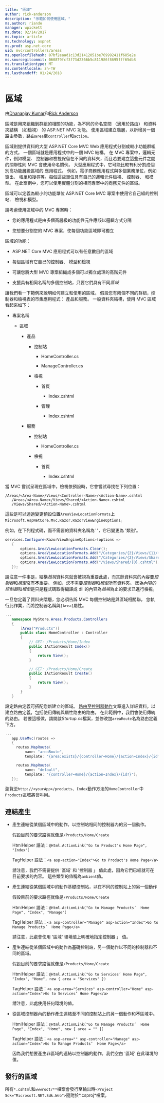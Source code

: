 ```yaml
---
title: "區域"
author: rick-anderson
description: "示範如何使用區域。"
ms.author: riande
manager: wpickett
ms.date: 02/14/2017
ms.topic: article
ms.technology: aspnet
ms.prod: asp.net-core
uid: mvc/controllers/areas
ms.openlocfilehash: 87bf2eaad1c13d21412051be769992411f685e2e
ms.sourcegitcommit: 060879fcf3f73d2366b5c811986f8695fff65db8
ms.translationtype: MT
ms.contentlocale: zh-TW
ms.lasthandoff: 01/24/2018
---
```

# <a name="areas"></a>區域

由[Dhananjay Kumar](https://twitter.com/debug_mode)和[Rick Anderson](https://twitter.com/RickAndMSFT)

區域是用來組織到群組的相關的功能，為不同的命名空間 （適用於路由） 和資料夾結構 （如檢視） 的 ASP.NET MVC 功能。 使用區域建立階層，以新增另一個路由參數，路由`area`至`controller`和`action`。

區域則提供資料的大型 ASP.NET Core MVC Web 應用程式分割成較小功能群組的方式。 一個區域就是應用程式中的一個 MVC 結構。 在 MVC 專案中，邏輯元件，例如模型、 控制器和檢視保留在不同的資料夾，而且若要建立這些元件之間的關聯性則 MVC 會使用命名慣例。 大型應用程式中，它可能比較有利分割成個別高功能層級區域的 應用程式。 例如，電子商務應用程式與多個業務單位，例如簽出、 帳單和搜尋等。每個這些單位具有自己的邏輯元件檢視、 控制器、 和模型。 在此案例中，您可以使用實體分割的相同專案中的商務元件的區域。

區域可以定義為較小的功能單位 ASP.NET Core MVC 專案中使用它自己組的控制站、 檢視和模型。

請考慮使用區域中的 MVC 專案時：

* 您的應用程式是由多個高層級的功能性元件應該以邏輯方式分隔

* 您想要分割您的 MVC 專案，使每個功能區域即可獨立

區域的功能：

* ASP.NET Core MVC 應用程式可以有任意數目的區域

* 每個區域有它自己的控制器、 模型和檢視

* 可讓您將大型 MVC 專案組織成多個可以獨立處理的高階元件

* 支援具有相同名稱的多個控制站，只要它們具有不同*區域*

讓我們看一下範例來說明如何建立和使用的區域。 假設您有兩個不同的群組，控制器和檢視表的市集應用程式： 產品和服務。 一般資料夾結構，使用 MVC 區域看起來如下：

* 專案名稱

  * 區域

    * 產品

      * 控制站

        * HomeController.cs

        * ManageController.cs

      * 檢視

        * 首頁

          * Index.cshtml

        * 管理

          * Index.cshtml

    * 服務

      * 控制站

        * HomeController.cs

      * 檢視

        * 首頁

          * Index.cshtml

當 MVC 嘗試呈現在區域中，檢視依預設時，它會嘗試尋找在下列位置：

```text
/Areas/<Area-Name>/Views/<Controller-Name>/<Action-Name>.cshtml
   /Areas/<Area-Name>/Views/Shared/<Action-Name>.cshtml
   /Views/Shared/<Action-Name>.cshtml
   ```

這些是可以透過變更預設位置`AreaViewLocationFormats`上`Microsoft.AspNetCore.Mvc.Razor.RazorViewEngineOptions`。

例如，在下列程式碼，而不需要的資料夾名稱為' '，它已變更為 '類別'。

```csharp
services.Configure<RazorViewEngineOptions>(options =>
   {
       options.AreaViewLocationFormats.Clear();
       options.AreaViewLocationFormats.Add("/Categories/{2}/Views/{1}/{0}.cshtml");
       options.AreaViewLocationFormats.Add("/Categories/{2}/Views/Shared/{0}.cshtml");
       options.AreaViewLocationFormats.Add("/Views/Shared/{0}.cshtml");
   });
   ```

請注意一件事是，結構*檢視*資料夾就會被視為重要此處，而其餘資料夾的內容要*控制器*和*模型*沒有**不**重要。 例如，您不需要*控制器*和*模型*所有資料夾。 因為內容的*控制器*和*模型*是只是程式碼取得編譯成 dll 的內容為*檢視*為止的要求已進行檢視。

一旦您定義了資料夾階層，您必須告訴 MVC 每個控制站是與區域相關聯。 您執行此作業，而將控制器名稱與`[Area]`屬性。

```csharp
...
   namespace MyStore.Areas.Products.Controllers
   {
       [Area("Products")]
       public class HomeController : Controller
       {
           // GET: /Products/Home/Index
           public IActionResult Index()
           {
               return View();
           }

           // GET: /Products/Home/Create
           public IActionResult Create()
           {
               return View();
           }
       }
   }
   ```

設定路由定義可搭配您新建立的區域。 [路由至控制器動作](routing.md)文章進入詳細資料，以建立路由定義，包括使用傳統與屬性路由的路由。 在此範例中，我們會使用傳統的路由。 若要這樣做，請開啟*Startup.cs*檔案，並修改加`areaRoute`名為路由定義下方。

```csharp
...
   app.UseMvc(routes =>
   {
     routes.MapRoute(
         name: "areaRoute",
         template: "{area:exists}/{controller=Home}/{action=Index}/{id?}");

     routes.MapRoute(
         name: "default",
         template: "{controller=Home}/{action=Index}/{id?}");
   });
   ```

瀏覽至`http://<yourApp>/products`、`Index`動作方法的`HomeController`中`Products`區域將會叫用。

## <a name="link-generation"></a>連結產生

* 產生連結從某個區域中的動作，以控制站相同的控制器內的另一個動作。

  假設目前的要求路徑就像是`/Products/Home/Create`

  HtmlHelper 語法：`@Html.ActionLink("Go to Product's Home Page", "Index")`

  TagHelper 語法：`<a asp-action="Index">Go to Product's Home Page</a>`

  請注意，我們不需要提供 '區域' 和 '控制器 」 值此處，因為它們已經就可在目前要求的內容。 這些類型的值稱為`ambient`值。

* 產生連結從某個區域中的動作基礎控制站，以在不同的控制站上的另一個動作

  假設目前的要求路徑就像是`/Products/Home/Create`

  HtmlHelper 語法：`@Html.ActionLink("Go to Manage Products’  Home Page", "Index", "Manage")`

  TagHelper 語法：`<a asp-controller="Manage" asp-action="Index">Go to Manage Products’  Home Page</a>`

  請注意，此處會使用 '區域' 環境值上明確地指定控制器 」 值。

* 產生連結從某個區域中的動作為基礎控制站，另一個動作以不同的控制器和不同的區域。

  假設目前的要求路徑就像是`/Products/Home/Create`

  HtmlHelper 語法：`@Html.ActionLink("Go to Services’ Home Page", "Index", "Home", new { area = "Services" })`

  TagHelper 語法：`<a asp-area="Services" asp-controller="Home" asp-action="Index">Go to Services’ Home Page</a>`

  請注意，此處使用任何環境的值。

* 從區域控制器內的動作產生連結至不同的控制站上的另一個動作和**不**區域中。

  HtmlHelper 語法：`@Html.ActionLink("Go to Manage Products’  Home Page", "Index", "Home", new { area = "" })`

  TagHelper 語法：`<a asp-area="" asp-controller="Manage" asp-action="Index">Go to Manage Products’  Home Page</a>`

  因為我們想要產生非區域的連結以控制器的動作，我們空白 '區域' 在此環境的值。

## <a name="publishing-areas"></a>發行的區域

所有`*.cshtml`和`wwwroot/**`檔案會發行至輸出時`<Project Sdk="Microsoft.NET.Sdk.Web">`隨附於*.csproj*檔案。
